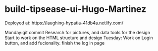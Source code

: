 # build-tipsease-ui-Hugo-Martinez

Deployed at: https://laughing-hypatia-41db4a.netlify.com/

Monday:git commit Research for pictures, and data tools for the design
Start to work on the HTML structure and design
Tuesday: Work on Login button, and add fucionality.
finish the log in page
